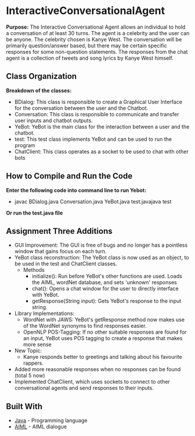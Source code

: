 # InteractiveConversationalAgent
**Purpose:**
The Interactive Conversational Agent allows an individual to hold a conversation of at least 30 turns. The agent is a celebrity and the user can be anyone. The celebrity chosen is Kanye West. The conversation will be primarily question/answer based, but there may be certain specific responses for some non-question statements. The responses from the chat agent is a collection of tweets and song lyrics by Kanye West himself.

## Class Organization

**Breakdown of the classes:**
* BDialog: This class is responsible to create a Graphical User Interface for the conversation between the user and the Chatbot. 
* Conversation: This class is responsible to communicate and transfer user inputs and chatbot outputs. 
* YeBot: YeBot is the main class for the interaction between a user and the chatbot.
* test: This test class implements YeBot and can be used to run the program
* ChatClient: This class operates as a socket to be used to chat with other bots

## How to Compile and Run the Code
**Enter the following code into command line to run Yebot:**
* javac BDialog.java Conversation.java YeBot.java test.javajava test

**Or run the test.java file**

## Assignment Three Additions

* GUI Improvement: The GUI is free of bugs and no longer has a pointless window that gains focus on each turn.
* YeBot class reconstruction: The YeBot class is now used as an object, to be used in the test and ChatClient classes.
  * Methods
    * initialize(): Run before YeBot's other functions are used. Loads the AIML, wordNet database, and sets 'unknown' responses
    * chat(): Opens a chat window for the user to directly interface with YeBot.
    * getResponse(String input): Gets YeBot's response to the input string.
* Library Implementations:
  * WordNet with JAWS: YeBot's getResponse method now makes use of the WordNet synonyms to find responses easier.
  * OpenNLP POS-Tagging: If no other suitable responses are found for an input, YeBot uses POS tagging to create a response that makes more sense
* New Topic:
  * Kanye responds better to greetings and talking about his favourite rappers.
* Added more reasonable responses when no responses can be found (total 5 now)
* Implemented ChatClient, which uses sockets to connect to other conversational agents and send responses to their inputs.

## Built With

* [Java](https://www.java.com/) - Programming language 
* [AIML](https://www.tutorialspoint.com/aiml/) - AIML dialogue





